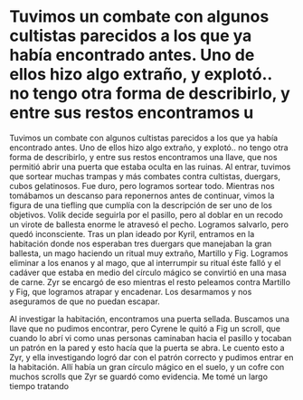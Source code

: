 # Tuvimos un combate con algunos cultistas parecidos a los que ya había encontrado antes. Uno de ellos hizo algo extraño, y explotó.. no tengo otra forma de describirlo, y entre sus restos encontramos u

Tuvimos un combate con algunos cultistas parecidos a los que ya había encontrado antes. Uno de ellos hizo algo extraño, y explotó.. no tengo otra forma de describirlo, y entre sus restos encontramos una llave, que nos permitió abrir una puerta que estaba oculta en las ruinas. Al entrar, tuvimos que sortear muchas trampas y más combates contra cultistas, duergars, cubos gelatinosos. Fue duro, pero logramos sortear todo. Mientras nos tomábamos un descanso para reponernos antes de continuar, vimos la figura de una tiefling que cumplía con la descripción de ser uno de los objetivos. Volik decide seguirla por el pasillo, pero al doblar en un recodo un virote de ballesta enorme le atravesó el pecho. Logramos salvarlo, pero quedó inconsciente. Tras un plan ideado por Kyril, entramos en la habitación donde nos esperaban tres duergars que manejaban la gran ballesta, un mago haciendo un ritual muy extraño, Martillo y Fig. Logramos eliminar a los enanos y al mago, que al interrumpir su ritual éste falló y el cadáver que estaba en medio del círculo mágico se convirtió en una masa de carne. Zyr se encargó de eso mientras el resto peleamos contra Martillo y Fig, que logramos atrapar y encadenar. Los desarmamos y nos aseguramos de que no puedan escapar.

Al investigar la habitación, encontramos una puerta sellada. Buscamos una llave que no pudimos encontrar, pero Cyrene le quitó a Fig un scroll, que cuando lo abrí vi como unas personas caminaban hacia el pasillo y tocaban un patrón en la pared y esto hacía que la puerta se abra. Le cuento esto a Zyr, y ella investigando logró dar con el patrón correcto y pudimos entrar en la habitación. Allí había un gran círculo mágico en el suelo, y un cofre con muchos scrolls que Zyr se guardó como evidencia. Me tomé un largo tiempo tratando

